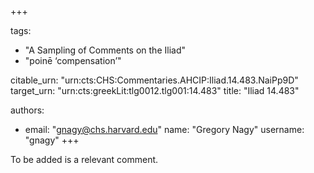 +++

tags:
- "A Sampling of Comments on the Iliad"
- "poinē ‘compensation’"

citable_urn: "urn:cts:CHS:Commentaries.AHCIP:Iliad.14.483.NaiPp9D"
target_urn: "urn:cts:greekLit:tlg0012.tlg001:14.483"
title: "Iliad 14.483"

authors:
- email: "gnagy@chs.harvard.edu"
  name: "Gregory Nagy"
  username: "gnagy"
+++

<p>To be added is a relevant comment. </p>